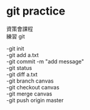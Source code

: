 # git practice

資策會課程   
練習 git

-git init   
-git add a.txt   
-git commit -m "add message"   
-git status   
-git diff a.txt   
-git branch canvas   
-git checkout canvas   
-git merge canvas   
-git push origin master